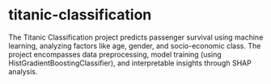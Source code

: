 # titanic-classification
The Titanic Classification project predicts passenger survival using machine learning, analyzing factors like age, gender, and socio-economic class. The project encompasses data preprocessing, model training (using HistGradientBoostingClassifier), and interpretable insights through SHAP analysis.
